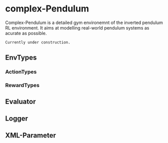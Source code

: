 # complex-Pendulum
Complex-Pendulum is a detailed gym environemnt of the inverted pendulum RL environment. 
It aims at modelling real-world pendulum systems as acurate as possible.

```
Currently under construction.
```

## EnvTypes

### ActionTypes

### RewardTypes

## Evaluator

## Logger

## XML-Parameter
